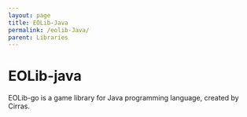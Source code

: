 ```yaml
---
layout: page
title: EOLib-Java
permalink: /eolib-Java/
parent: Libraries
---
```


# EOLib-java

EOLib-go is a game library for Java programming language, created by Cirras.